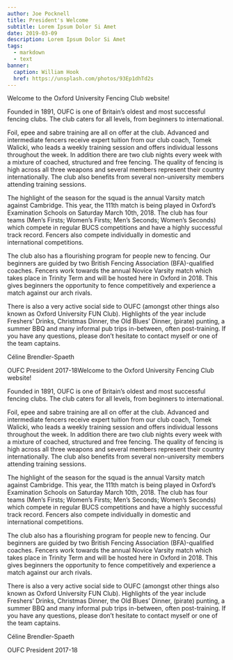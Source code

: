 ```yaml
---
author: Joe Pocknell
title: President's Welcome
subtitle: Lorem Ipsum Dolor Si Amet
date: 2019-03-09
description: Lorem Ipsum Dolor Si Amet
tags:
  - markdown
  - text
banner:
  caption: William Hook
  href: https://unsplash.com/photos/93Ep1dhTd2s
---
```


Welcome to the Oxford University Fencing Club website!

Founded in 1891, OUFC is one of Britain’s oldest and most successful fencing clubs. The club caters for all levels, from beginners to international.

Foil, epee and sabre training are all on offer at the club. Advanced and intermediate fencers receive expert tuition from our club coach, Tomek Walicki, who leads a weekly training session and offers individual lessons throughout the week. In addition there are two club nights every week with a mixture of coached, structured and free fencing. The quality of fencing is high across all three weapons and several members represent their country internationally. The club also benefits from several non-university members attending training sessions.

The highlight of the season for the squad is the annual Varsity match against Cambridge. This year, the 111th match is being played in Oxford’s Examination Schools on Saturday March 10th, 2018. The club has four teams (Men’s Firsts; Women’s Firsts; Men’s Seconds; Women’s Seconds) which compete in regular BUCS competitions and have a highly successful track record. Fencers also compete individually in domestic and international competitions.

The club also has a flourishing program for people new to fencing. Our beginners are guided by two British Fencing Association (BFA)-qualified coaches. Fencers work towards the annual Novice Varsity match which takes place in Trinity Term and will be hosted here in Oxford in 2018. This gives beginners the opportunity to fence competitively and experience a match against our arch rivals.

There is also a very active social side to OUFC (amongst other things also known as Oxford University FUN Club). Highlights of the year include Freshers’ Drinks, Christmas Dinner, the Old Blues’ Dinner, (pirate) punting, a summer BBQ and many informal pub trips in-between, often post-training. If you have any questions, please don’t hesitate to contact myself or one of the team captains.

Céline Brendler-Spaeth

OUFC President 2017-18Welcome to the Oxford University Fencing Club website!

Founded in 1891, OUFC is one of Britain’s oldest and most successful fencing clubs. The club caters for all levels, from beginners to international.

Foil, epee and sabre training are all on offer at the club. Advanced and intermediate fencers receive expert tuition from our club coach, Tomek Walicki, who leads a weekly training session and offers individual lessons throughout the week. In addition there are two club nights every week with a mixture of coached, structured and free fencing. The quality of fencing is high across all three weapons and several members represent their country internationally. The club also benefits from several non-university members attending training sessions.

The highlight of the season for the squad is the annual Varsity match against Cambridge. This year, the 111th match is being played in Oxford’s Examination Schools on Saturday March 10th, 2018. The club has four teams (Men’s Firsts; Women’s Firsts; Men’s Seconds; Women’s Seconds) which compete in regular BUCS competitions and have a highly successful track record. Fencers also compete individually in domestic and international competitions.

The club also has a flourishing program for people new to fencing. Our beginners are guided by two British Fencing Association (BFA)-qualified coaches. Fencers work towards the annual Novice Varsity match which takes place in Trinity Term and will be hosted here in Oxford in 2018. This gives beginners the opportunity to fence competitively and experience a match against our arch rivals.

There is also a very active social side to OUFC (amongst other things also known as Oxford University FUN Club). Highlights of the year include Freshers’ Drinks, Christmas Dinner, the Old Blues’ Dinner, (pirate) punting, a summer BBQ and many informal pub trips in-between, often post-training. If you have any questions, please don’t hesitate to contact myself or one of the team captains.

Céline Brendler-Spaeth

OUFC President 2017-18
